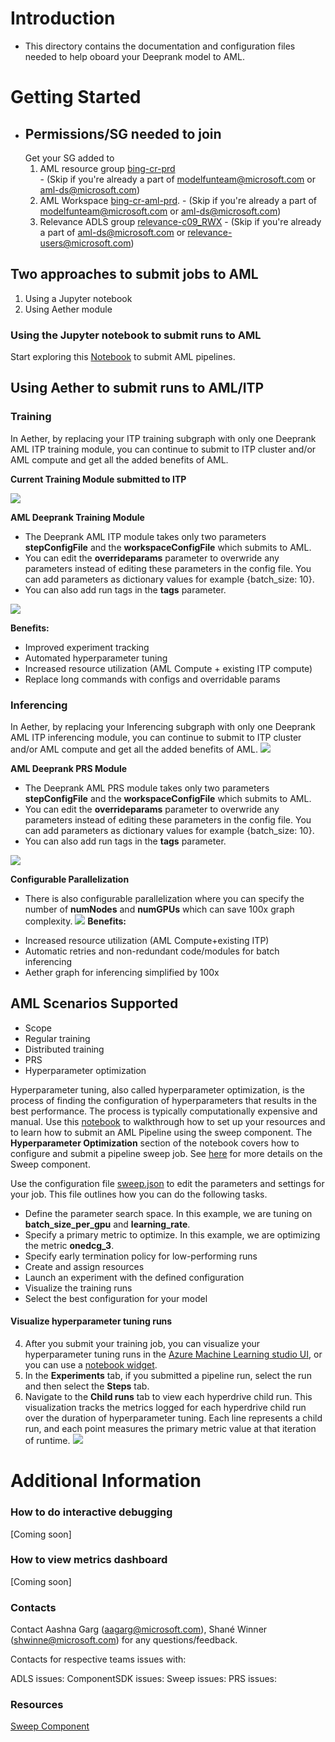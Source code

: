 # Introduction
- This directory contains the documentation and configuration files needed to help oboard your Deeprank model to AML. 
 
# Getting Started

- ## Permissions/SG needed to join
     Get your SG added to 
     1. AML resource group [bing-cr-prd](https://ms.portal.azure.com/#@72f988bf-86f1-41af-91ab-2d7cd011db47/resource/subscriptions/6560575d-fa06-4e7d-95fb-f962e74efd7a/resourceGroups/bing-cr-prd/overview)  
       - (Skip if you're already a part of modelfunteam@microsoft.com or aml-ds@microsoft.com)
     2. AML Workspace [bing-cr-aml-prd](https://ms.portal.azure.com/#@72f988bf-86f1-41af-91ab-2d7cd011db47/resource/subscriptions/6560575d-fa06-4e7d-95fb-f962e74efd7a/resourceGroups/bing-cr-prd/providers/Microsoft.MachineLearningServices/workspaces/bing-cr-aml-prd/overview).
       - (Skip if you're already a part of modelfunteam@microsoft.com or aml-ds@microsoft.com)
     3. Relevance ADLS group [relevance-c09_RWX](https://ms.portal.azure.com/#blade/Microsoft_AAD_IAM/GroupDetailsMenuBlade/Overview/groupId/eb2a3428-71c0-4751-9194-715007f36d74)
       - (Skip if you're already a part of aml-ds@microsoft.com or relevance-users@microsoft.com)

## Two approaches to submit jobs to AML
1. Using a Jupyter notebook
2. Using Aether module


### Using the Jupyter notebook to submit runs to AML
Start exploring this [Notebook](https://msasg.visualstudio.com/Bing_and_IPG/_git/deeprank?path=%2Fdeeprank%2Fpagerec.ipynb&version=GBaagarg%2Franklm&_a=preview&anchor=getting-started) to submit AML pipelines.

## Using Aether to submit runs to AML/ITP 
### Training
In Aether, by replacing your ITP training subgraph with only one Deeprank AML ITP training module, you can continue to submit to ITP cluster and/or AML compute
and get all the added benefits of AML. 

**Current Training Module submitted to ITP**

![](trainingimage1.GIF)


**AML Deeprank Training Module**
- The Deeprank AML ITP module takes only two parameters **stepConfigFile** and the **workspaceConfigFile** which submits to AML.
- You can edit the **overrideparams** parameter to overwride any parameters instead of editing these parameters in the config file. You can add parameters
as dictionary values for example {batch_size: 10}. 
- You can also add run tags in the **tags** parameter.  

![](trainingimage2.GIF)

**Benefits:**
*	Improved experiment tracking 
*	Automated hyperparameter tuning
*	Increased resource utilization (AML Compute + existing ITP compute)
*	Replace long commands with configs and overridable params

### Inferencing 
In Aether, by replacing your Inferencing subgraph with only one Deeprank AML ITP inferencing module, you can continue to submit to ITP cluster and/or AML compute
and get all the added benefits of AML. 
![](inferenceimage1.GIF)

**AML Deeprank PRS Module**
- The Deeprank AML PRS module takes only two parameters **stepConfigFile** and the **workspaceConfigFile** which submits to AML.
- You can edit the **overrideparams** parameter to overwride any parameters instead of editing these parameters in the config file. You can add parameters
as dictionary values for example {batch_size: 10}. 
- You can also add run tags in the **tags** parameter.  

![](inferenceimage2.GIF)

**Configurable Parallelization**
- There is also configurable parallelization where you can specify the number of **numNodes** and **numGPUs** which can save 100x graph complexity. 
![](configue.GIF)
**Benefits:**
*	Increased resource utilization (AML Compute+existing ITP)
*	Automatic retries and non-redundant code/modules for batch inferencing
*	Aether graph for inferencing simplified by 100x


## AML Scenarios Supported 

* Scope
* Regular training
* Distributed training
* PRS 
* Hyperparameter optimization

Hyperparameter tuning, also called hyperparameter optimization, is the process of finding the configuration of hyperparameters that results in the best performance. The process is typically computationally expensive and manual. Use this [notebook](https://msasg.visualstudio.com/Bing_and_IPG/_git/deeprank?path=%2Fdeeprank%2Fpagerec.ipynb&_a=preview) to walkthrough how to set up your resources and to learn how to submit an AML Pipeline using the sweep component. The **Hyperparameter Optimization** section of the notebook covers how to configure and submit a pipeline sweep job. See [here](https://componentsdk.azurewebsites.net/components/sweep_component.html) for more details on the Sweep component. 

Use the configuration file [sweep.json](https://msasg.visualstudio.com/Bing_and_IPG/_git/deeprank?path=%2Fdeeprank%2Faml_pipeline%2Fconfigs%2Fpipeline_params%2Fsweep.json) to edit the parameters and settings for your job. This file outlines how you can do the following tasks.  

  * Define the parameter search space. In this example, we are tuning on **batch_size_per_gpu** and **learning_rate**. 
  * Specify a primary metric to optimize. In this example, we are optimizing the metric **onedcg_3**. 
  * Specify early termination policy for low-performing runs
  * Create and assign resources
  * Launch an experiment with the defined configuration
  * Visualize the training runs
  * Select the best configuration for your model

#### Visualize hyperparameter tuning runs
4. After you submit your training job, you can visualize your hyperparameter tuning runs in the [Azure Machine Learning studio UI](ml.azure.com),
or you can use a [notebook widget](https://docs.microsoft.com/en-us/azure/machine-learning/how-to-tune-hyperparameters#notebook-widget).
5. In the **Experiments** tab, if you submitted a pipeline run, select the run and then select the **Steps** tab. 
6. Navigate to the **Child runs** tab to view each hyperdrive child run. This visualization tracks the metrics logged for each hyperdrive child run over 
  the duration of hyperparameter tuning. Each line represents a child run, and each point measures the primary metric value at that iteration of runtime. 
  ![](webxtsweep.gif)


# Additional Information

### How to do interactive debugging
[Coming soon]
### How to view metrics dashboard
[Coming soon]

### Contacts
Contact Aashna Garg (aagarg@microsoft.com), Shané Winner (shwinne@microsoft.com) for any questions/feedback.

Contacts for respective teams issues with: 

ADLS issues:
ComponentSDK issues:
Sweep issues:
PRS issues:

### Resources 
[Sweep Component](https://componentsdk.azurewebsites.net/components/sweep_component.html)

